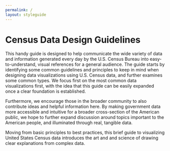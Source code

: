 ```yaml
---
permalink: /
layout: styleguide
---
```


# Census Data Design Guidelines

This handy guide is designed to help communicate the wide variety of data and information generated every day by the U.S. Census Bureau into easy-to-understand, visual references for a general audience.  The guide starts by identifying some common guidelines and principles to keep in mind when designing data visualizations using U.S. Census data, and further examines some common types.  We focus first on the most common data visualizations first, with the idea that this guide can be easily expanded once a clear foundation is established.  

Furthermore, we encourage those in the broader community to also contribute ideas and helpful information here.  By making government data more accessible and intuitive for a broader cross-section of the American public, we hope to further expand discussion around topics important to the American people, and illuminated through real, tangible data.  

Moving from basic principles to best practices, this brief guide to visualizing United States Census data introduces the art and and science of drawing clear explanations from complex data.
